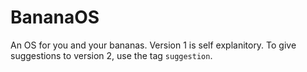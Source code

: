 # BananaOS

An OS for you and your bananas. Version 1 is self explanitory. To give suggestions to version 2, use the tag `suggestion`.
